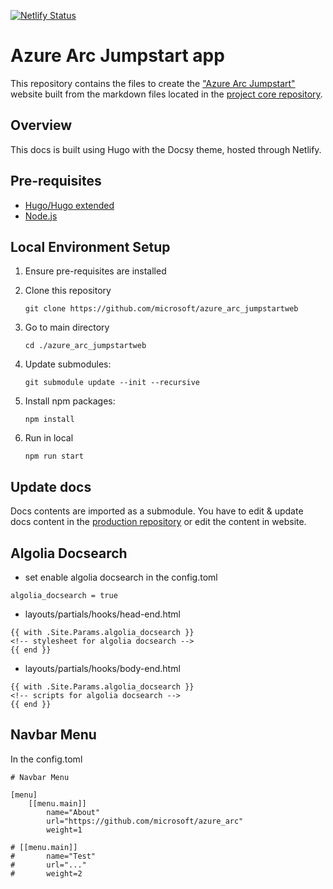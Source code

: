 [![Netlify Status](https://api.netlify.com/api/v1/badges/4eca11be-70f4-4b26-a49a-9f0da1f54c64/deploy-status)](https://app.netlify.com/sites/azurearcjumpstart/deploys)
# Azure Arc Jumpstart app

This repository contains the files to create the ["Azure Arc Jumpstart"](https://azurearcjumpstart.io/) website built from the markdown files located in the [project core repository](https://github.com/microsoft/azure_arc).

## Overview

This docs is built using Hugo with the Docsy theme, hosted through Netlify.

## Pre-requisites

* [Hugo/Hugo extended](https://gohugo.io/getting-started/installing)
* [Node.js](https://nodejs.org/en/)

## Local Environment Setup

1. Ensure pre-requisites are installed

2. Clone this repository

    ```shell
    git clone https://github.com/microsoft/azure_arc_jumpstartweb
    ```

3. Go to main directory

    ```shell
    cd ./azure_arc_jumpstartweb
    ```

4. Update submodules:

    ```shell
    git submodule update --init --recursive
    ```

5. Install npm packages:

    ```shell
    npm install
    ```

6. Run in local

    ```shell
    npm run start
    ```

## Update docs

Docs contents are imported as a submodule.
You have to edit & update docs content in the [production repository](https://github.com/microsoft/azure_arc/tree/main/docs) or edit the content in website.

## Algolia Docsearch 

- set enable algolia docsearch in the config.toml

```
algolia_docsearch = true
```

- layouts/partials/hooks/head-end.html

```
{{ with .Site.Params.algolia_docsearch }}
<!-- stylesheet for algolia docsearch -->
{{ end }}
```

- layouts/partials/hooks/body-end.html

```
{{ with .Site.Params.algolia_docsearch }}
<!-- scripts for algolia docsearch -->
{{ end }}
```

## Navbar Menu

In the config.toml

```
# Navbar Menu

[menu]
    [[menu.main]]
        name="About"
        url="https://github.com/microsoft/azure_arc"
        weight=1
    
# [[menu.main]]
#       name="Test"
#       url="..."
#       weight=2
```
